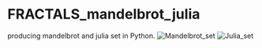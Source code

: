 # FRACTALS_mandelbrot_julia
producing mandelbrot and julia set in Python.
![Mandelbrot_set](https://user-images.githubusercontent.com/68763259/112072010-da48dd00-8b68-11eb-95e0-8bef2d732752.png)
![Julia_set](https://user-images.githubusercontent.com/68763259/112072014-db7a0a00-8b68-11eb-8185-60db5c28bad0.png)
